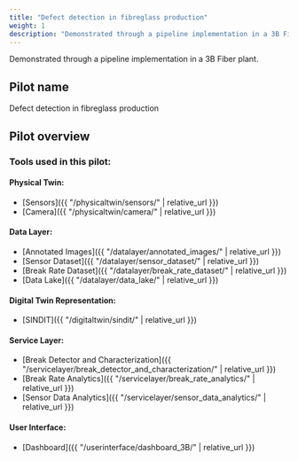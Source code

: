 ```yaml
---
title: "Defect detection in fibreglass production"
weight: 1
description: "Demonstrated through a pipeline implementation in a 3B Fiber plant."
---
```


Demonstrated through a pipeline implementation in a 3B Fiber plant.

## Pilot name
Defect detection in fibreglass production

## Pilot overview

### Tools used in this pilot:

#### Physical Twin:
- [Sensors]({{ "/physicaltwin/sensors/" | relative_url }})
- [Camera]({{ "/physicaltwin/camera/" | relative_url }})

#### Data Layer:
- [Annotated Images]({{ "/datalayer/annotated_images/" | relative_url }})
- [Sensor Dataset]({{ "/datalayer/sensor_dataset/" | relative_url }})
- [Break Rate Dataset]({{ "/datalayer/break_rate_dataset/" | relative_url }})
- [Data Lake]({{ "/datalayer/data_lake/" | relative_url }})

#### Digital Twin Representation:
- [SINDIT]({{ "/digitaltwin/sindit/" | relative_url }})

#### Service Layer:
- [Break Detector and Characterization]({{ "/servicelayer/break_detector_and_characterization/" | relative_url }})
- [Break Rate Analytics]({{ "/servicelayer/break_rate_analytics/" | relative_url }})
- [Sensor Data Analytics]({{ "/servicelayer/sensor_data_analytics/" | relative_url }})

#### User Interface:
- [Dashboard]({{ "/userinterface/dashboard_3B/" | relative_url }})
